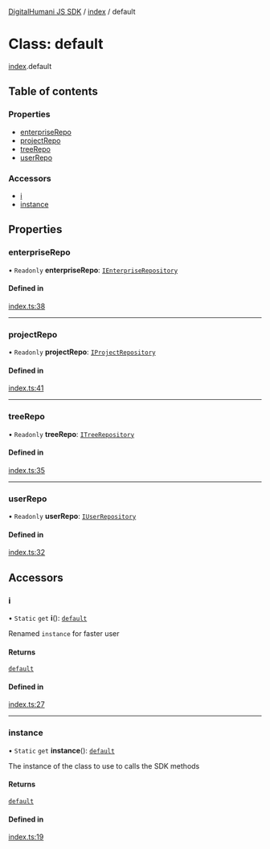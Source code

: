 [DigitalHumani JS SDK](../README.md) / [index](../modules/index.md) / default

# Class: default

[index](../modules/index.md).default

## Table of contents

### Properties

- [enterpriseRepo](index.default.md#enterpriserepo)
- [projectRepo](index.default.md#projectrepo)
- [treeRepo](index.default.md#treerepo)
- [userRepo](index.default.md#userrepo)

### Accessors

- [i](index.default.md#i)
- [instance](index.default.md#instance)

## Properties

### enterpriseRepo

• `Readonly` **enterpriseRepo**: [`IEnterpriseRepository`](../interfaces/repositories_EnterpriseRepository_enterprise_interface.IEnterpriseRepository.md)

#### Defined in

[index.ts:38](https://github.com/impe93/digital-humani-js-sdk/blob/8605906/src/index.ts#L38)

___

### projectRepo

• `Readonly` **projectRepo**: [`IProjectRepository`](../interfaces/repositories_ProjectRepository_project_interface.IProjectRepository.md)

#### Defined in

[index.ts:41](https://github.com/impe93/digital-humani-js-sdk/blob/8605906/src/index.ts#L41)

___

### treeRepo

• `Readonly` **treeRepo**: [`ITreeRepository`](../interfaces/repositories_TreeRepository_tree_interface.ITreeRepository.md)

#### Defined in

[index.ts:35](https://github.com/impe93/digital-humani-js-sdk/blob/8605906/src/index.ts#L35)

___

### userRepo

• `Readonly` **userRepo**: [`IUserRepository`](../interfaces/repositories_UserRepository_user_interface.IUserRepository.md)

#### Defined in

[index.ts:32](https://github.com/impe93/digital-humani-js-sdk/blob/8605906/src/index.ts#L32)

## Accessors

### i

• `Static` `get` **i**(): [`default`](index.default.md)

Renamed `instance` for faster user

#### Returns

[`default`](index.default.md)

#### Defined in

[index.ts:27](https://github.com/impe93/digital-humani-js-sdk/blob/8605906/src/index.ts#L27)

___

### instance

• `Static` `get` **instance**(): [`default`](index.default.md)

The instance of the class to use to calls the SDK methods

#### Returns

[`default`](index.default.md)

#### Defined in

[index.ts:19](https://github.com/impe93/digital-humani-js-sdk/blob/8605906/src/index.ts#L19)
